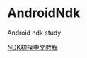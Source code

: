 # AndroidNdk
Android ndk study

[NDK初探中文教程](http://blog.csdn.net/shusheng0007/article/details/73927765)
